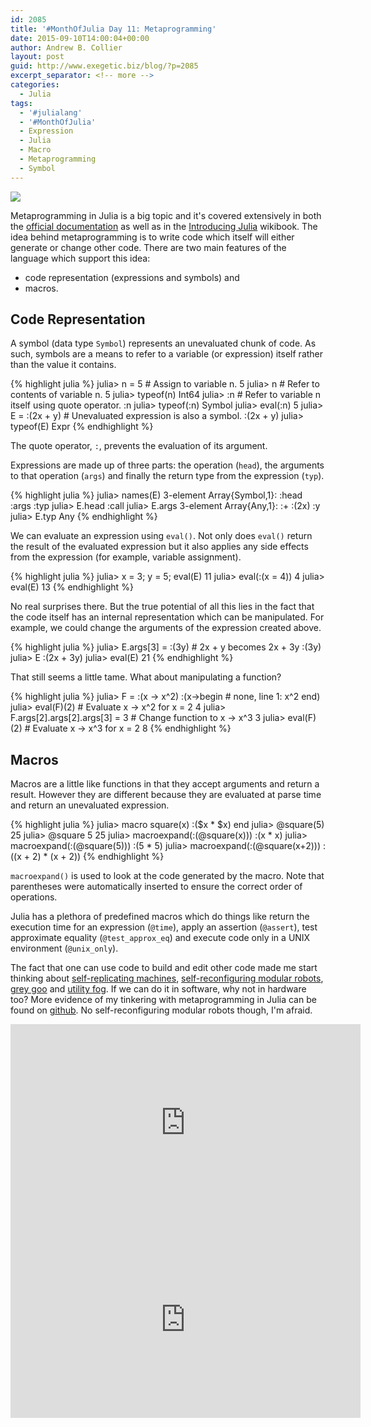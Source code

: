 ```yaml
---
id: 2085
title: '#MonthOfJulia Day 11: Metaprogramming'
date: 2015-09-10T14:00:04+00:00
author: Andrew B. Collier
layout: post
guid: http://www.exegetic.biz/blog/?p=2085
excerpt_separator: <!-- more -->
categories:
  - Julia
tags:
  - '#julialang'
  - '#MonthOfJulia'
  - Expression
  - Julia
  - Macro
  - Metaprogramming
  - Symbol
---
```


<!-- more -->

<img src="{{ site.baseurl }}/static/img/2015/09/Julia-Logo-Metaprogramming.png" >

Metaprogramming in Julia is a big topic and it's covered extensively in both the [official documentation](http://julia.readthedocs.org/en/latest/manual/metaprogramming/) as well as in the [Introducing Julia](https://en.wikibooks.org/wiki/Introducing_Julia/Metaprogramming) wikibook. The idea behind metaprogramming is to write code which itself will either generate or change other code. There are two main features of the language which support this idea:

* code representation (expressions and symbols) and 
* macros.

## Code Representation

A symbol (data type `Symbol`) represents an unevaluated chunk of code. As such, symbols are a means to refer to a variable (or expression) itself rather than the value it contains.

{% highlight julia %}
julia> n = 5 # Assign to variable n.
5
julia> n # Refer to contents of variable n.
5
julia> typeof(n)
Int64
julia> :n # Refer to variable n itself using quote operator.
:n
julia> typeof(:n)
Symbol
julia> eval(:n)
5
julia> E = :(2x + y) # Unevaluated expression is also a symbol.
:(2x + y)
julia> typeof(E)
Expr
{% endhighlight %}

The quote operator, `:`, prevents the evaluation of its argument.

Expressions are made up of three parts: the operation (`head`), the arguments to that operation (`args`) and finally the return type from the expression (`typ`).

{% highlight julia %}
julia> names(E)
3-element Array{Symbol,1}:
 :head
 :args
 :typ
julia> E.head
:call
julia> E.args
3-element Array{Any,1}:
 :+
 :(2x)
 :y
julia> E.typ
Any
{% endhighlight %}

We can evaluate an expression using `eval()`. Not only does `eval()` return the result of the evaluated expression but it also applies any side effects from the expression (for example, variable assignment).

{% highlight julia %}
julia> x = 3; y = 5; eval(E)
11
julia> eval(:(x = 4))
4
julia> eval(E)
13
{% endhighlight %}

No real surprises there. But the true potential of all this lies in the fact that the code itself has an internal representation which can be manipulated. For example, we could change the arguments of the expression created above.

{% highlight julia %}
julia> E.args[3] = :(3y) # 2x + y becomes 2x + 3y
:(3y)
julia> E
:(2x + 3y)
julia> eval(E)
21
{% endhighlight %}

That still seems a little tame. What about manipulating a function?

{% highlight julia %}
julia> F = :(x -> x^2)
:(x->begin # none, line 1:
    x^2
end)
julia> eval(F)(2) # Evaluate x -> x^2 for x = 2
4
julia> F.args[2].args[2].args[3] = 3 # Change function to x -> x^3
3
julia> eval(F)(2) # Evaluate x -> x^3 for x = 2
8
{% endhighlight %}

## Macros

Macros are a little like functions in that they accept arguments and return a result. However they are different because they are evaluated at parse time and return an unevaluated expression.

{% highlight julia %}
julia> macro square(x)
           :($x * $x)
       end
julia> @square(5)
25
julia> @square 5
25
julia> macroexpand(:(@square(x)))
:(x * x)
julia> macroexpand(:(@square(5)))
:(5 * 5)
julia> macroexpand(:(@square(x+2)))
:((x + 2) * (x + 2))
{% endhighlight %}

`macroexpand()` is used to look at the code generated by the macro. Note that parentheses were automatically inserted to ensure the correct order of operations.

Julia has a plethora of predefined macros which do things like return the execution time for an expression (`@time`), apply an assertion (`@assert`), test approximate equality (`@test_approx_eq`) and execute code only in a UNIX environment (`@unix_only`).

The fact that one can use code to build and edit other code made me start thinking about [self-replicating machines](https://en.wikipedia.org/wiki/Self-replicating_machine), [self-reconfiguring modular robots](https://en.wikipedia.org/wiki/Self-reconfiguring_modular_robot), [grey goo](https://en.wikipedia.org/wiki/Grey_goo) and [utility fog](https://en.wikipedia.org/wiki/Utility_fog). If we can do it in software, why not in hardware too? More evidence of my tinkering with metaprogramming in Julia can be found on [github](https://github.com/DataWookie/MonthOfJulia). No self-reconfiguring modular robots though, I'm afraid.

<iframe width="560" height="315" src="https://www.youtube.com/embed/EpNeNCGmyZE" frameborder="0" allowfullscreen></iframe>

<iframe width="560" height="315" src="https://www.youtube.com/embed/KAN8zbM659o" frameborder="0" allowfullscreen></iframe>